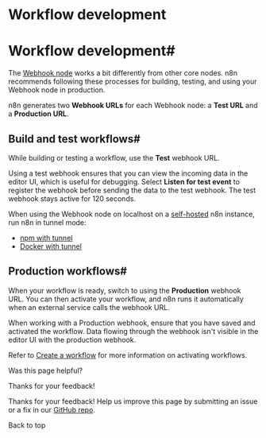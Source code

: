 # Workflow development

[ ](https://github.com/n8n-io/n8n-docs/edit/main/docs/integrations/builtin/core-nodes/n8n-nodes-base.webhook/workflow-development.md "Edit this page")

# Workflow development#

The [Webhook node](../) works a bit differently from other core nodes. n8n recommends following these processes for building, testing, and using your Webhook node in production.

n8n generates two **Webhook URLs** for each Webhook node: a **Test URL** and a **Production URL**.

## Build and test workflows#

While building or testing a workflow, use the **Test** webhook URL.

Using a test webhook ensures that you can view the incoming data in the editor UI, which is useful for debugging. Select **Listen for test event** to register the webhook before sending the data to the test webhook. The test webhook stays active for 120 seconds.

When using the Webhook node on localhost on a [self-hosted](../../../../../hosting/) n8n instance, run n8n in tunnel mode:

  * [npm with tunnel](../../../../../hosting/installation/npm/#n8n-with-tunnel)
  * [Docker with tunnel](../../../../../hosting/installation/docker/#n8n-with-tunnel)



## Production workflows#

When your workflow is ready, switch to using the **Production** webhook URL. You can then activate your workflow, and n8n runs it automatically when an external service calls the webhook URL.

When working with a Production webhook, ensure that you have saved and activated the workflow. Data flowing through the webhook isn't visible in the editor UI with the production webhook.

Refer to [Create a workflow](../../../../../workflows/create/) for more information on activating workflows.

Was this page helpful? 

Thanks for your feedback! 

Thanks for your feedback! Help us improve this page by submitting an issue or a fix in our [GitHub repo](https://github.com/n8n-io/n8n-docs). 

Back to top 
